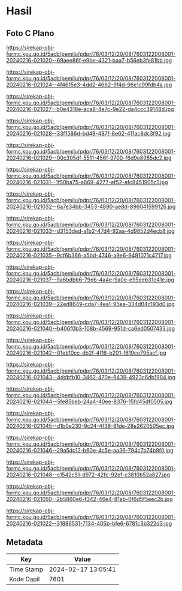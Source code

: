 # Hasil

## Foto C Plano

https://sirekap-obj-formc.kpu.go.id/5acb/pemilu/pdpr/76/03/12/20/08/7603122008001-20240216-021020--69aee86f-e9be-4321-baa7-b56eb3fe81bb.jpg

https://sirekap-obj-formc.kpu.go.id/5acb/pemilu/pdpr/76/03/12/20/08/7603122008001-20240216-021024--4f4615e3-4dd2-4662-9f4d-96e1c99fdb4a.jpg

https://sirekap-obj-formc.kpu.go.id/5acb/pemilu/pdpr/76/03/12/20/08/7603122008001-20240216-021027--b0e4318e-aca8-4e7c-9e22-da4ccc39148d.jpg

https://sirekap-obj-formc.kpu.go.id/5acb/pemilu/pdpr/76/03/12/20/08/7603122008001-20240216-021028--33f1586d-bd49-487f-8e62-411ac8dc3f92.jpg

https://sirekap-obj-formc.kpu.go.id/5acb/pemilu/pdpr/76/03/12/20/08/7603122008001-20240216-021029--00c305df-5511-456f-9700-f6d9e8985dc2.jpg

https://sirekap-obj-formc.kpu.go.id/5acb/pemilu/pdpr/76/03/12/20/08/7603122008001-20240216-021031--1f50ba75-a869-4277-af52-afc8451905c1.jpg

https://sirekap-obj-formc.kpu.go.id/5acb/pemilu/pdpr/76/03/12/20/08/7603122008001-20240216-021032--6a7e34bb-3453-4890-ae8d-896041599126.jpg

https://sirekap-obj-formc.kpu.go.id/5acb/pemilu/pdpr/76/03/12/20/08/7603122008001-20240216-021033--d3153ded-a1b2-47d4-92aa-4d9852d4ecb8.jpg

https://sirekap-obj-formc.kpu.go.id/5acb/pemilu/pdpr/76/03/12/20/08/7603122008001-20240216-021035--9cf6b366-a5bd-4746-a9e6-9491071c4717.jpg

https://sirekap-obj-formc.kpu.go.id/5acb/pemilu/pdpr/76/03/12/20/08/7603122008001-20240216-021037--9a6bdbb6-79eb-4a4e-9a0e-e95eeb31c41e.jpg

https://sirekap-obj-formc.kpu.go.id/5acb/pemilu/pdpr/76/03/12/20/08/7603122008001-20240216-021039--22ed8649-cda7-4ea1-95ea-334d04c193d0.jpg

https://sirekap-obj-formc.kpu.go.id/5acb/pemilu/pdpr/76/03/12/20/08/7603122008001-20240216-021040--b406f0b3-108b-4569-951d-ca6ed0507433.jpg

https://sirekap-obj-formc.kpu.go.id/5acb/pemilu/pdpr/76/03/12/20/08/7603122008001-20240216-021042--01eb10cc-db2f-4f16-b201-f619ce795acf.jpg

https://sirekap-obj-formc.kpu.go.id/5acb/pemilu/pdpr/76/03/12/20/08/7603122008001-20240216-021043--4ddbfb10-3462-470e-9439-4923c6db1984.jpg

https://sirekap-obj-formc.kpu.go.id/5acb/pemilu/pdpr/76/03/12/20/08/7603122008001-20240216-021044--5fe85beb-24a4-40ee-8376-15fd45df0505.jpg

https://sirekap-obj-formc.kpu.go.id/5acb/pemilu/pdpr/76/03/12/20/08/7603122008001-20240216-021045--d1b0e230-9c24-4f38-81de-28e2620505ec.jpg

https://sirekap-obj-formc.kpu.go.id/5acb/pemilu/pdpr/76/03/12/20/08/7603122008001-20240216-021046--29a5dc12-b60e-4c5e-aa36-794c7b74b9f0.jpg

https://sirekap-obj-formc.kpu.go.id/5acb/pemilu/pdpr/76/03/12/20/08/7603122008001-20240216-021048--c1542c51-d972-42fc-92ef-c3810b52a827.jpg

https://sirekap-obj-formc.kpu.go.id/5acb/pemilu/pdpr/76/03/12/20/08/7603122008001-20240216-021050--2b5860e6-f342-46e4-81ab-0f6d5f5eec2b.jpg

https://sirekap-obj-formc.kpu.go.id/5acb/pemilu/pdpr/76/03/12/20/08/7603122008001-20240216-021022--31886531-7134-405b-bfe6-6781c3b322d3.jpg


## Metadata

| Key        | Value               |
| ---------- | ------------------- |
| Time Stamp | 2024-02-17 13:05:41 |
| Kode Dapil | 7601                |




